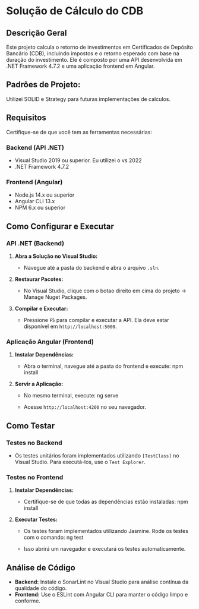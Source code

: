 
# Solução de Cálculo do CDB

## Descrição Geral
Este projeto calcula o retorno de investimentos em Certificados de Depósito Bancário (CDB), incluindo impostos e o retorno esperado com base na duração do investimento. Ele é composto por uma API desenvolvida em .NET Framework 4.7.2 e uma aplicação frontend em Angular.

## Padrões de Projeto: 
Utilizei SOLID e Strategy para futuras implementações de calculos. 

## Requisitos
Certifique-se de que você tem as ferramentas necessárias:

### Backend (API .NET)
- Visual Studio 2019 ou superior. Eu utilizei o vs 2022
- .NET Framework 4.7.2

### Frontend (Angular)
- Node.js 14.x ou superior
- Angular CLI 13.x
- NPM 6.x ou superior

## Como Configurar e Executar

### API .NET (Backend)
1. **Abra a Solução no Visual Studio:**
   - Navegue até a pasta do backend e abra o arquivo `.sln`.

2. **Restaurar Pacotes:**
   - No Visual Studio, clique com o botao direito em cima do projeto -> Manage Nuget Packages. 
    

3. **Compilar e Executar:**
   - Pressione `F5` para compilar e executar a API. Ela deve estar disponível em `http://localhost:5000`.

### Aplicação Angular (Frontend)
1. **Instalar Dependências:**
   - Abra o terminal, navegue até a pasta do frontend e execute:
     npm install
   

2. **Servir a Aplicação:**
   - No mesmo terminal, execute:
     ng serve
     
   - Acesse `http://localhost:4200` no seu navegador.

## Como Testar

### Testes no Backend
- Os testes unitários foram implementados utilizando `[TestClass]` no Visual Studio. Para executá-los, use o `Test Explorer`.

### Testes no Frontend
1. **Instalar Dependências:**
   - Certifique-se de que todas as dependências estão instaladas:
       npm install
    
2. **Executar Testes:**
   - Os testes foram implementados utilizando Jasmine. Rode os testes com o comando:
     ng test
     
   - Isso abrirá um navegador e executará os testes automaticamente.

## Análise de Código
- **Backend:** Instale o SonarLint no Visual Studio para análise contínua da qualidade do código.
- **Frontend:** Use o ESLint com Angular CLI para manter o código limpo e conforme.
